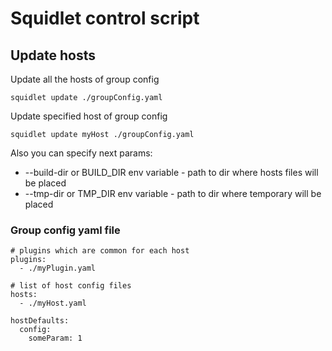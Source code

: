 # Squidlet control script

## Update hosts

Update all the hosts of group config

    squidlet update ./groupConfig.yaml

Update specified host of group config 

    squidlet update myHost ./groupConfig.yaml
    
Also you can specify next params:

* --build-dir or BUILD_DIR env variable - path to dir where hosts files will be placed
* --tmp-dir or TMP_DIR env variable - path to dir where temporary will be placed 


### Group config yaml file

    # plugins which are common for each host
    plugins:
      - ./myPlugin.yaml
      
    # list of host config files
    hosts:
      - ./myHost.yaml

    hostDefaults:
      config:
        someParam: 1
